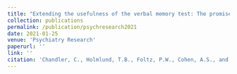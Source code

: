 ```yaml
---
title: "Extending the usefulness of the verbal memory test: The promise of machine learning"
collection: publications
permalink: /publication/psychresearch2021
date: 2021-01-25
venue: 'Psychiatry Research'
paperurl: ''
link: ''
citation: 'Chandler, C., Holmlund, T.B., Foltz, P.W., Cohen, A.S., and Elvevag, B. (2021). Extending the usefulness of the verbal memory test: The promise of machine learning. Psychiatry Research.'
---
```


